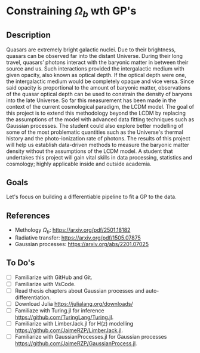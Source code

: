# Constraining $\Omega_b$ wth GP's

## Description
Quasars are extremely bright galactic nuclei. Due to their brightness, quasars can be observed far into the distant Universe. During their long travel, quasars’ photons interact with the baryonic matter in between their source and us. Such interactions provided the intergalactic medium with given opacity, also known as optical depth. If the optical depth were one, the intergalactic medium would be completely opaque and vice versa. Since said opacity is proportional to the amount of baryonic matter, observations of the quasar optical depth can be used to constrain the density of baryons into the late Universe. So far this measurement has been made in the context of the current cosmological paradigm, the LCDM model. The goal of this project is to extend this methodology beyond the LCDM by replacing the assumptions of the model with advanced data fitting techniques such as Gaussian processes. The student could also explore better modelling of some of the most problematic quantities such as the Universe's thermal history and the photo-ionization rate of photons. The results of this project will help us establish data-driven methods to measure the baryonic matter density without the assumptions of the LCDM model. A student that undertakes this project will gain vital skills in data processing, statistics and cosmology; highly applicable inside and outside academia. 

## Goals
Let's focus on building a differentiable pipeline to fit a GP to the data.

## References 
- Methology $\Omega_b$: https://arxiv.org/pdf/2501.18182
- Radiative transfer: https://arxiv.org/pdf/1505.07875
- Gaussian processes: https://arxiv.org/abs/2201.07025

## To Do's
- [ ] Familiarize with GitHub and Git.
- [ ] Familiarize with VsCode.
- [ ] Read thesis chapters about Gaussian processes and auto-differentiation.
- [ ] Download Julia https://julialang.org/downloads/
- [ ] Familiaze with Turing.jl for inference https://github.com/TuringLang/Turing.jl.
- [ ] Familiarize with LimberJack.jl for H(z) modelling https://github.com/JaimeRZP/LimberJack.jl.
- [ ] Familiarize with GaussianProcesses.jl for Gaussian processes https://github.com/JaimeRZP/GaussianProcess.jl.